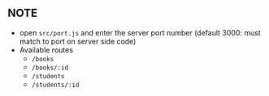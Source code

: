## NOTE
- open `src/port.js` and enter the server port number (default 3000: must match to port on server side code)
- Available routes
  - `/books`
  - `/books/:id`
  - `/students`
  - `/students/:id`
